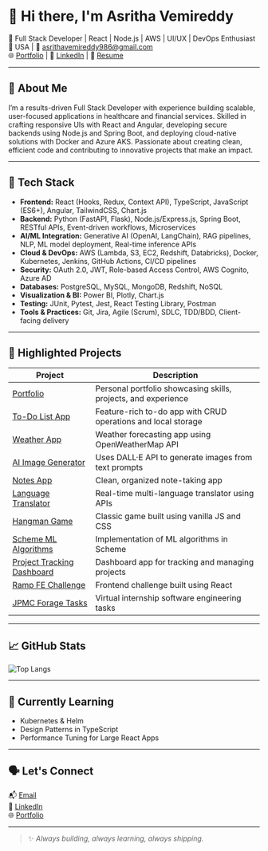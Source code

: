 # 👋 Hi there, I'm Asritha Vemireddy

🎯 Full Stack Developer | React | Node.js | AWS | UI/UX | DevOps Enthusiast  
📍 USA | 💬 asrithavemireddy986@gmail.com  
🌐 [Portfolio](https://spectacular-salamander-260eb8.netlify.app/) | 💼 [LinkedIn](https://www.linkedin.com/in/asritha-reddy/) | 📁 [Resume](https://github.com/ashi1006/ashi1006/raw/main/Asritha%20Vemireddy.docx)

---

## 🧠 About Me

I’m a results-driven Full Stack Developer with experience building scalable, user-focused applications in healthcare and financial services.
Skilled in crafting responsive UIs with React and Angular, developing secure backends using Node.js and Spring Boot, and deploying cloud-native solutions with Docker and Azure AKS.
Passionate about creating clean, efficient code and contributing to innovative projects that make an impact.

---

## 🔧 Tech Stack  

- **Frontend:** React (Hooks, Redux, Context API), TypeScript, JavaScript (ES6+), Angular, TailwindCSS, Chart.js  
- **Backend:** Python (FastAPI, Flask), Node.js/Express.js, Spring Boot, RESTful APIs, Event-driven workflows, Microservices  
- **AI/ML Integration:** Generative AI (OpenAI, LangChain), RAG pipelines, NLP, ML model deployment, Real-time inference APIs  
- **Cloud & DevOps:** AWS (Lambda, S3, EC2, Redshift, Databricks), Docker, Kubernetes, Jenkins, GitHub Actions, CI/CD pipelines  
- **Security:** OAuth 2.0, JWT, Role-based Access Control, AWS Cognito, Azure AD  
- **Databases:** PostgreSQL, MySQL, MongoDB, Redshift, NoSQL  
- **Visualization & BI:** Power BI, Plotly, Chart.js  
- **Testing:** JUnit, Pytest, Jest, React Testing Library, Postman  
- **Tools & Practices:** Git, Jira, Agile (Scrum), SDLC, TDD/BDD, Client-facing delivery  

---

## 🚀 Highlighted Projects

| Project | Description |
|--------|-------------|
| [Portfolio](https://github.com/ashi1006/portfolio) | Personal portfolio showcasing skills, projects, and experience |
| [To-Do List App](https://github.com/ashi1006/To-Do-List-Management) | Feature-rich to-do app with CRUD operations and local storage |
| [Weather App](https://github.com/ashi1006/weather-app) | Weather forecasting app using OpenWeatherMap API |
| [AI Image Generator](https://github.com/ashi1006/AI-Image-Generator) | Uses DALL·E API to generate images from text prompts |
| [Notes App](https://github.com/ashi1006/Notes-App) | Clean, organized note-taking app |
| [Language Translator](https://github.com/ashi1006/language-translator) | Real-time multi-language translator using APIs |
| [Hangman Game](https://github.com/ashi1006/hangman-game) | Classic game built using vanilla JS and CSS |
| [Scheme ML Algorithms](https://github.com/harsha270501/Scheme-ML-Algorithms) | Implementation of ML algorithms in Scheme |
| [Project Tracking Dashboard](https://github.com/rishi-12/ProjectTrackingDashboard-NCP) | Dashboard app for tracking and managing projects |
| [Ramp FE Challenge](https://github.com/ashi1006/RAMP-FE-CHALLENGE) | Frontend challenge built using React |
| [JPMC Forage Tasks](https://github.com/ashi1006/forage-jpmc-swe-task-1) | Virtual internship software engineering tasks |

---

## 📈 GitHub Stats

![Top Langs](https://github-readme-stats.vercel.app/api/top-langs/?username=ashi1006&layout=compact&theme=radical)

---

## 🌱 Currently Learning
- Kubernetes & Helm
- Design Patterns in TypeScript
- Performance Tuning for Large React Apps

---

## 🗣️ Let's Connect

📬 [Email](mailto:asrithavemireddy986@gmail.com)  
💼 [LinkedIn](https://www.linkedin.com/in/asritha-reddy/)  
🌐 [Portfolio](https://spectacular-salamander-260eb8.netlify.app/)

---

> ✨ *Always building, always learning, always shipping.*
